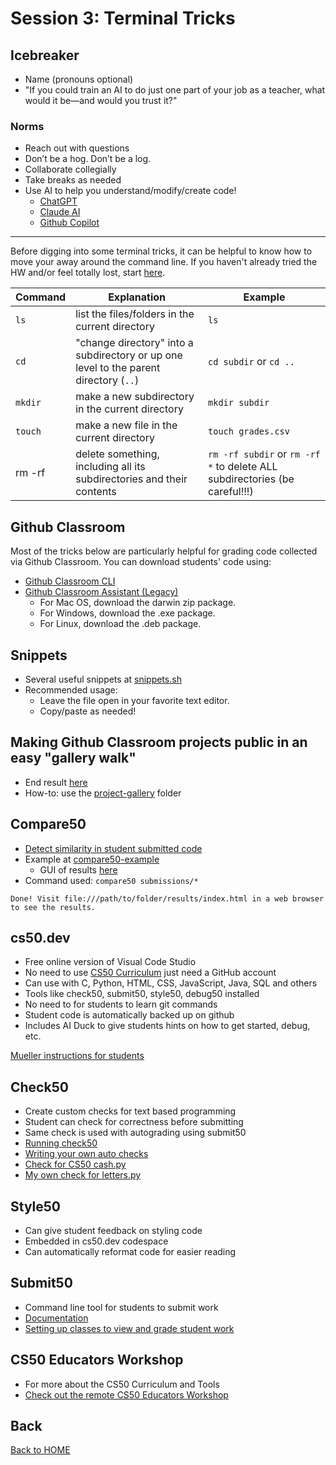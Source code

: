 # Session 3: Terminal Tricks

## Icebreaker

* Name (pronouns optional)
* "If you could train an AI to do just one part of your job as a teacher, what would it be—and would you trust it?"

### Norms

* Reach out with questions
* Don’t be a hog. Don’t be a log.
* Collaborate collegially
* Take breaks as needed
* Use AI to help you understand/modify/create code!
  * [ChatGPT](https://chatgpt.com/)
  * [Claude AI](https://claude.ai/)
  * [Github Copilot](https://github.com/features/copilot)

---

Before digging into some terminal tricks, it can be helpful to know how to move your away around the command line. If you haven't already tried the HW and/or feel totally lost, start [here](../README.md#suggested-hw-before-session-3-terminal-basics).

| Command | Explanation | Example |
| -- | -- | -- |
| `ls` | list the files/folders in the current directory | `ls`
| `cd` | "change directory" into a subdirectory or up one level to the parent directory (`..`) | `cd subdir` or `cd ..`
| `mkdir` | make a new subdirectory in the current directory | `mkdir subdir`
| `touch` | make a new file in the current directory | `touch grades.csv`
| rm -rf | delete something, including all its subdirectories and their contents | `rm -rf subdir` or `rm -rf *` to delete ALL subdirectories (be careful!!!)

## Github Classroom

Most of the tricks below are particularly helpful for grading code collected via Github Classroom. You can download students' code using:
* [Github Classroom CLI](https://docs.github.com/en/education/manage-coursework-with-github-classroom/teach-with-github-classroom/using-github-classroom-with-github-cli#clone-a-students-assignment-repository)
* [Github Classroom Assistant (Legacy)](https://github.com/github-education-resources/classroom-assistant/releases)
  * For Mac OS, download the darwin zip package.
  * For Windows, download the .exe package.
  * For Linux, download the .deb package.


## Snippets

* Several useful snippets at [snippets.sh](snippets.sh)
* Recommended usage:
  * Leave the file open in your favorite text editor.
  * Copy/paste as needed!

## Making Github Classroom projects public in an easy "gallery walk"

* End result [here](https://brianmueller.github.io/codecode/session3/project-gallery/)
* How-to: use the [project-gallery](project-gallery) folder


## Compare50

* [Detect similarity in student submitted code](https://cs50.readthedocs.io/projects/compare50/en/latest/)
* Example at [compare50-example](compare50-example)
  * GUI of results [here](https://brianmueller.github.io/codecode/session3/compare50-example/results/index.html)
* Command used: `compare50 submissions/*`

```
Done! Visit file:///path/to/folder/results/index.html in a web browser to see the results.
```

## cs50.dev
* Free online version of Visual Code Studio
* No need to use [CS50 Curriculum](https://ap.cs50.school) just need a GitHub account
* Can use with C, Python, HTML, CSS, JavaScript, Java, SQL and others
* Tools like check50, submit50, style50, debug50 installed
* No need to for students to learn git commands
* Student code is automatically backed up on github
* Includes AI Duck to give students hints on how to get started, debug, etc.

[Mueller instructions for students](http://hstatsep.github.io/code50)

## Check50
* Create custom checks for text based programming
* Student can check for correctness before submitting
* Same check is used with autograding using submit50
* [Running check50](https://cs50.readthedocs.io/projects/check50/en/latest/check50_user/)
* [Writing your own auto checks](https://cs50.readthedocs.io/projects/check50/en/latest/check_writer/)
* [Check for CS50 cash.py](https://github.com/cs50/problems/blob/2025/x/sentimental/cash/__init__.py)
* [My own check for letters.py](https://github.com/cs50nestm/checks/tree/2025/letters)

## Style50
* Can give student feedback on styling code
* Embedded in cs50.dev codespace
* Can automatically reformat code for easier reading

## Submit50
* Command line tool for students to submit work
* [Documentation](https://cs50.readthedocs.io/submit50/)
* [Setting up classes to view and grade student work](https://www.youtube.com/watch?v=cEINS4-X82A)

## CS50 Educators Workshop
* For more about the CS50 Curriculum and Tools
* [Check out the remote CS50 Educators Workshop](http://cs50.ly/workshop) 

## Back

[Back to HOME](../README.md)
